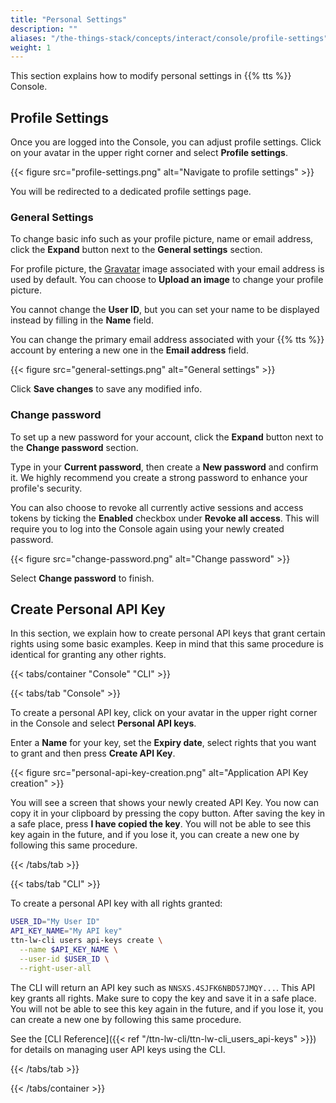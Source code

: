 ```yaml
---
title: "Personal Settings"
description: ""
aliases: "/the-things-stack/concepts/interact/console/profile-settings"
weight: 1
---
```


This section explains how to modify personal settings in {{% tts %}} Console.

<!--more-->

## Profile Settings

Once you are logged into the Console, you can adjust profile settings. Click on your avatar in the upper right corner and select **Profile settings**.

{{< figure src="profile-settings.png" alt="Navigate to profile settings" >}}

You will be redirected to a dedicated profile settings page.

### General Settings

To change basic info such as your profile picture, name or email address, click the **Expand** button next to the **General settings** section.

For profile picture, the [Gravatar](https://en.gravatar.com/) image associated with your email address is used by default. You can choose to **Upload an image** to change your profile picture.

You cannot change the **User ID**, but you can set your name to be displayed instead by filling in the **Name** field.

You can change the primary email address associated with your {{% tts %}} account by entering a new one in the **Email address** field.

{{< figure src="general-settings.png" alt="General settings" >}}

Click **Save changes** to save any modified info.

### Change password

To set up a new password for your account, click the **Expand** button next to the **Change password** section.

Type in your **Current password**, then create a **New password** and confirm it. We highly recommend you create a strong password to enhance your profile's security.

You can also choose to revoke all currently active sessions and access tokens by ticking the **Enabled** checkbox under **Revoke all access**. This will require you to log into the Console again using your newly created password.

{{< figure src="change-password.png" alt="Change password" >}}

Select **Change password** to finish.

## Create Personal API Key

In this section, we explain how to create personal API keys that grant certain rights using some basic examples. Keep in mind that this same procedure is identical for granting any other rights.

{{< tabs/container "Console" "CLI" >}}

{{< tabs/tab "Console" >}}

To create a personal API key, click on your avatar in the upper right corner in the Console and select **Personal API keys**.

Enter a **Name** for your key, set the **Expiry date**, select rights that you want to grant and then press **Create API Key**.

{{< figure src="personal-api-key-creation.png" alt="Application API Key creation" >}}

You will see a screen that shows your newly created API Key. You now can copy it in your clipboard by pressing the copy button. After saving the key in a safe place, press **I have copied the key**. You will not be able to see this key again in the future, and if you lose it, you can create a new one by following this same procedure.

{{< /tabs/tab >}}

{{< tabs/tab "CLI" >}}

To create a personal API key with all rights granted:

```bash
USER_ID="My User ID"
API_KEY_NAME="My API key"
ttn-lw-cli users api-keys create \
  --name $API_KEY_NAME \
  --user-id $USER_ID \
  --right-user-all
```

The CLI will return an API key such as `NNSXS.4SJFK6NBD57JMQY...`. This API key grants all rights. Make sure to copy the key and save it in a safe place. You will not be able to see this key again in the future, and if you lose it, you can create a new one by following this same procedure.

See the [CLI Reference]({{< ref "/ttn-lw-cli/ttn-lw-cli_users_api-keys" >}}) for details on managing user API keys using the CLI.

{{< /tabs/tab >}}

{{< /tabs/container >}}
